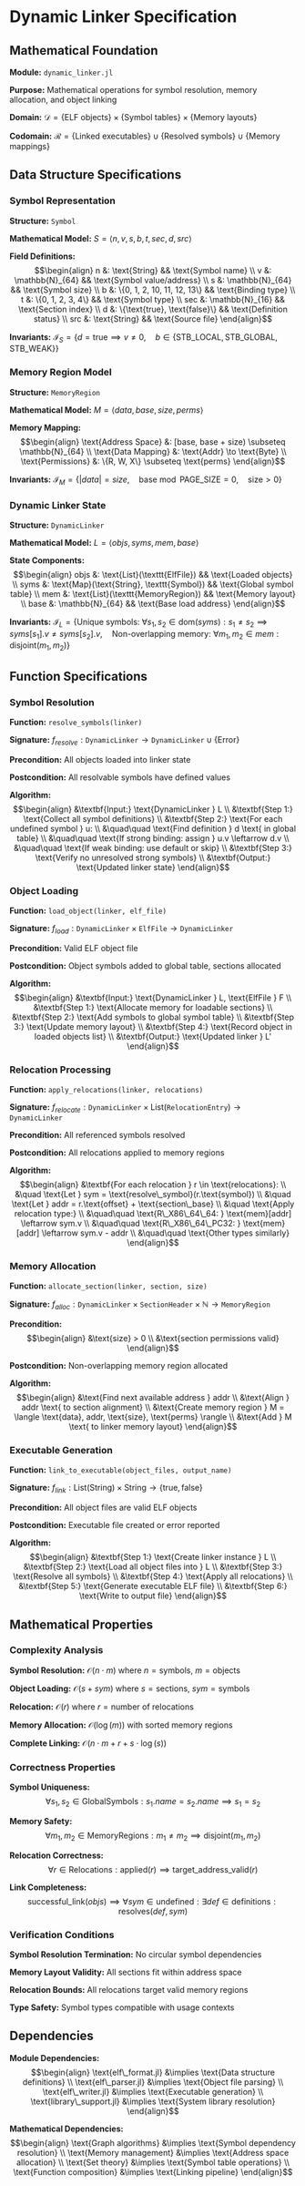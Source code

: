 # Dynamic Linker Specification

## Mathematical Foundation

**Module:** `dynamic_linker.jl`

**Purpose:** Mathematical operations for symbol resolution, memory allocation, and object linking

**Domain:** $\mathcal{D} = \{\text{ELF objects}\} \times \{\text{Symbol tables}\} \times \{\text{Memory layouts}\}$

**Codomain:** $\mathcal{R} = \{\text{Linked executables}\} \cup \{\text{Resolved symbols}\} \cup \{\text{Memory mappings}\}$

## Data Structure Specifications

### Symbol Representation

**Structure:** `Symbol`

**Mathematical Model:** $S = \langle n, v, s, b, t, sec, d, src \rangle$

**Field Definitions:**
$$\begin{align}
n &: \text{String} && \text{Symbol name} \\
v &: \mathbb{N}_{64} && \text{Symbol value/address} \\
s &: \mathbb{N}_{64} && \text{Symbol size} \\
b &: \{0, 1, 2, 10, 11, 12, 13\} && \text{Binding type} \\
t &: \{0, 1, 2, 3, 4\} && \text{Symbol type} \\
sec &: \mathbb{N}_{16} && \text{Section index} \\
d &: \{\text{true}, \text{false}\} && \text{Definition status} \\
src &: \text{String} && \text{Source file}
\end{align}$$

**Invariants:** $\mathcal{I}_S = \{
  d = \text{true} \implies v \neq 0, \quad
  b \in \{\text{STB\_LOCAL}, \text{STB\_GLOBAL}, \text{STB\_WEAK}\}
\}$

### Memory Region Model

**Structure:** `MemoryRegion`

**Mathematical Model:** $M = \langle data, base, size, perms \rangle$

**Memory Mapping:**
$$\begin{align}
\text{Address Space} &: [base, base + size) \subseteq \mathbb{N}_{64} \\
\text{Data Mapping} &: \text{Addr} \to \text{Byte} \\
\text{Permissions} &: \{R, W, X\} \subseteq \text{perms}
\end{align}$$

**Invariants:** $\mathcal{I}_M = \{
  |data| = size, \quad
  \text{base} \bmod \text{PAGE\_SIZE} = 0, \quad
  \text{size} > 0
\}$

### Dynamic Linker State

**Structure:** `DynamicLinker`

**Mathematical Model:** $L = \langle objs, syms, mem, base \rangle$

**State Components:**
$$\begin{align}
objs &: \text{List}(\texttt{ElfFile}) && \text{Loaded objects} \\
syms &: \text{Map}(\text{String}, \texttt{Symbol}) && \text{Global symbol table} \\
mem &: \text{List}(\texttt{MemoryRegion}) && \text{Memory layout} \\
base &: \mathbb{N}_{64} && \text{Base load address}
\end{align}$$

**Invariants:** $\mathcal{I}_L = \{
  \text{Unique symbols: } \forall s_1, s_2 \in \text{dom}(syms): s_1 \neq s_2 \implies syms[s_1].v \neq syms[s_2].v, \quad
  \text{Non-overlapping memory: } \forall m_1, m_2 \in mem: \text{disjoint}(m_1, m_2)
\}$

## Function Specifications

### Symbol Resolution

**Function:** `resolve_symbols(linker)`

**Signature:** $f_{resolve}: \texttt{DynamicLinker} \to \texttt{DynamicLinker} \cup \{\text{Error}\}$

**Precondition:** All objects loaded into linker state

**Postcondition:** All resolvable symbols have defined values

**Algorithm:**
$$\begin{align}
&\textbf{Input:} \text{DynamicLinker } L \\
&\textbf{Step 1:} \text{Collect all symbol definitions} \\
&\textbf{Step 2:} \text{For each undefined symbol } u: \\
&\quad\quad \text{Find definition } d \text{ in global table} \\
&\quad\quad \text{If strong binding: assign } u.v \leftarrow d.v \\
&\quad\quad \text{If weak binding: use default or skip} \\
&\textbf{Step 3:} \text{Verify no unresolved strong symbols} \\
&\textbf{Output:} \text{Updated linker state}
\end{align}$$

### Object Loading

**Function:** `load_object(linker, elf_file)`

**Signature:** $f_{load}: \texttt{DynamicLinker} \times \texttt{ElfFile} \to \texttt{DynamicLinker}$

**Precondition:** Valid ELF object file

**Postcondition:** Object symbols added to global table, sections allocated

**Algorithm:**
$$\begin{align}
&\textbf{Input:} \text{DynamicLinker } L, \text{ElfFile } F \\
&\textbf{Step 1:} \text{Allocate memory for loadable sections} \\
&\textbf{Step 2:} \text{Add symbols to global symbol table} \\
&\textbf{Step 3:} \text{Update memory layout} \\
&\textbf{Step 4:} \text{Record object in loaded objects list} \\
&\textbf{Output:} \text{Updated linker } L'
\end{align}$$

### Relocation Processing

**Function:** `apply_relocations(linker, relocations)`

**Signature:** $f_{relocate}: \texttt{DynamicLinker} \times \text{List}(\texttt{RelocationEntry}) \to \texttt{DynamicLinker}$

**Precondition:** All referenced symbols resolved

**Postcondition:** All relocations applied to memory regions

**Algorithm:**
$$\begin{align}
&\textbf{For each relocation } r \in \text{relocations}: \\
&\quad \text{Let } sym = \text{resolve\_symbol}(r.\text{symbol}) \\
&\quad \text{Let } addr = r.\text{offset} + \text{section\_base} \\
&\quad \text{Apply relocation type:} \\
&\quad\quad \text{R\_X86\_64\_64: } \text{mem}[addr] \leftarrow sym.v \\
&\quad\quad \text{R\_X86\_64\_PC32: } \text{mem}[addr] \leftarrow sym.v - addr \\
&\quad\quad \text{Other types similarly}
\end{align}$$

### Memory Allocation

**Function:** `allocate_section(linker, section, size)`

**Signature:** $f_{alloc}: \texttt{DynamicLinker} \times \texttt{SectionHeader} \times \mathbb{N} \to \texttt{MemoryRegion}$

**Precondition:** 
$$\begin{align}
&\text{size} > 0 \\
&\text{section permissions valid}
\end{align}$$

**Postcondition:** Non-overlapping memory region allocated

**Algorithm:**
$$\begin{align}
&\text{Find next available address } addr \\
&\text{Align } addr \text{ to section alignment} \\
&\text{Create memory region } M = \langle \text{data}, addr, \text{size}, \text{perms} \rangle \\
&\text{Add } M \text{ to linker memory layout}
\end{align}$$

### Executable Generation

**Function:** `link_to_executable(object_files, output_name)`

**Signature:** $f_{link}: \text{List}(\text{String}) \times \text{String} \to \{\text{true}, \text{false}\}$

**Precondition:** All object files are valid ELF objects

**Postcondition:** Executable file created or error reported

**Algorithm:**
$$\begin{align}
&\textbf{Step 1:} \text{Create linker instance } L \\
&\textbf{Step 2:} \text{Load all object files into } L \\
&\textbf{Step 3:} \text{Resolve all symbols} \\
&\textbf{Step 4:} \text{Apply all relocations} \\
&\textbf{Step 5:} \text{Generate executable ELF file} \\
&\textbf{Step 6:} \text{Write to output file}
\end{align}$$

## Mathematical Properties

### Complexity Analysis

**Symbol Resolution:** $\mathcal{O}(n \cdot m)$ where $n = \text{symbols}$, $m = \text{objects}$

**Object Loading:** $\mathcal{O}(s + sym)$ where $s = \text{sections}$, $sym = \text{symbols}$

**Relocation:** $\mathcal{O}(r)$ where $r = \text{number of relocations}$

**Memory Allocation:** $\mathcal{O}(\log(m))$ with sorted memory regions

**Complete Linking:** $\mathcal{O}(n \cdot m + r + s \cdot \log(s))$

### Correctness Properties

**Symbol Uniqueness:**
$$\forall s_1, s_2 \in \text{GlobalSymbols}: s_1.name = s_2.name \implies s_1 = s_2$$

**Memory Safety:**
$$\forall m_1, m_2 \in \text{MemoryRegions}: m_1 \neq m_2 \implies \text{disjoint}(m_1, m_2)$$

**Relocation Correctness:**
$$\forall r \in \text{Relocations}: \text{applied}(r) \implies \text{target\_address\_valid}(r)$$

**Link Completeness:**
$$\text{successful\_link}(objs) \implies \forall sym \in \text{undefined}: \exists def \in \text{definitions}: \text{resolves}(def, sym)$$

### Verification Conditions

**Symbol Resolution Termination:** No circular symbol dependencies

**Memory Layout Validity:** All sections fit within address space

**Relocation Bounds:** All relocations target valid memory regions

**Type Safety:** Symbol types compatible with usage contexts

## Dependencies

**Module Dependencies:**
$$\begin{align}
\text{elf\_format.jl} &\implies \text{Data structure definitions} \\
\text{elf\_parser.jl} &\implies \text{Object file parsing} \\
\text{elf\_writer.jl} &\implies \text{Executable generation} \\
\text{library\_support.jl} &\implies \text{System library resolution}
\end{align}$$

**Mathematical Dependencies:**
$$\begin{align}
\text{Graph algorithms} &\implies \text{Symbol dependency resolution} \\
\text{Memory management} &\implies \text{Address space allocation} \\
\text{Set theory} &\implies \text{Symbol table operations} \\
\text{Function composition} &\implies \text{Linking pipeline}
\end{align}$$
